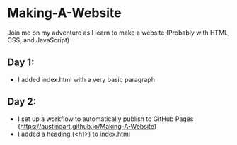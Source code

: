 # Making-A-Website
Join me on my adventure as I learn to make a website (Probably with HTML, CSS, and JavaScript)

## Day 1:
- I added index.html with a very basic paragraph

## Day 2:
- I set up a workflow to automatically publish to GitHub Pages (https://austindart.github.io/Making-A-Website)
- I added a heading (\<h1\>) to index.html
